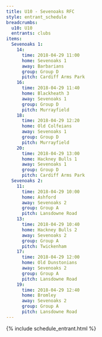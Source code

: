 ```yaml
---
title: U10 - Sevenoaks RFC
style: entrant_schedule
breadcrumbs:
  u10: U10
  entrants: clubs
items:
  Sevenoaks 1:
    14:
      time: 2018-04-29 11:00
      home: Sevenoaks 1
      away: Barbarians
      group: Group D
      pitch: Cardiff Arms Park
    16:
      time: 2018-04-29 11:40
      home: Blackheath 3
      away: Sevenoaks 1
      group: Group D
      pitch: Murrayfield
    18:
      time: 2018-04-29 12:20
      home: Old Colfeians
      away: Sevenoaks 1
      group: Group D
      pitch: Murrayfield
    20:
      time: 2018-04-29 13:00
      home: Hackney Bulls 1
      away: Sevenoaks 1
      group: Group D
      pitch: Cardiff Arms Park
  Sevenoaks 2:
    11:
      time: 2018-04-29 10:00
      home: Ashford
      away: Sevenoaks 2
      group: Group A
      pitch: Lansdowne Road
    13:
      time: 2018-04-29 10:40
      home: Hackney Bulls 2
      away: Sevenoaks 2
      group: Group A
      pitch: Twickenham
    17:
      time: 2018-04-29 12:00
      home: Old Dunstonians
      away: Sevenoaks 2
      group: Group A
      pitch: Lansdowne Road
    19:
      time: 2018-04-29 12:40
      home: Bromley
      away: Sevenoaks 2
      group: Group A
      pitch: Lansdowne Road
---
```


{% include schedule_entrant.html %}
